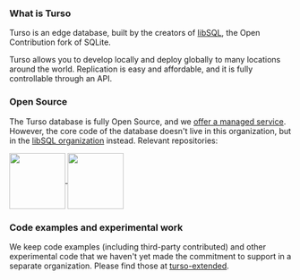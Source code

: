 ### What is Turso
  
Turso is an edge database, built by the creators of [libSQL](https://libsql.org), the Open Contribution fork of SQLite.

Turso allows you to develop locally and deploy globally to many locations around the world.
Replication is easy and affordable, and it is fully controllable through an API.

### Open Source

The Turso database is fully Open Source, and we [offer a managed service](https://turso.tech). However, the core code of the database doesn't live in this organization, but
in the [libSQL organization](https://github.com/libsql) instead. Relevant repositories:

<a href="https://github.com/libsql/libsql">
  <img align="center" style="height:100px;width=200px" src="https://github-readme-stats.vercel.app/api/pin/?username=libsql&repo=libsql" />
</a>
<a href="https://github.com/libsql/sqld">
  <img align="center" style="height:100px;width=200px" src="https://github-readme-stats.vercel.app/api/pin/?username=libsql&repo=sqld" />
</a>

### Code examples and experimental work

We keep code examples (including third-party contributed) and other experimental code that we haven't yet made the commitment to support in a separate organization.
Please find those at [turso-extended](https://github.com/turso-extended).
